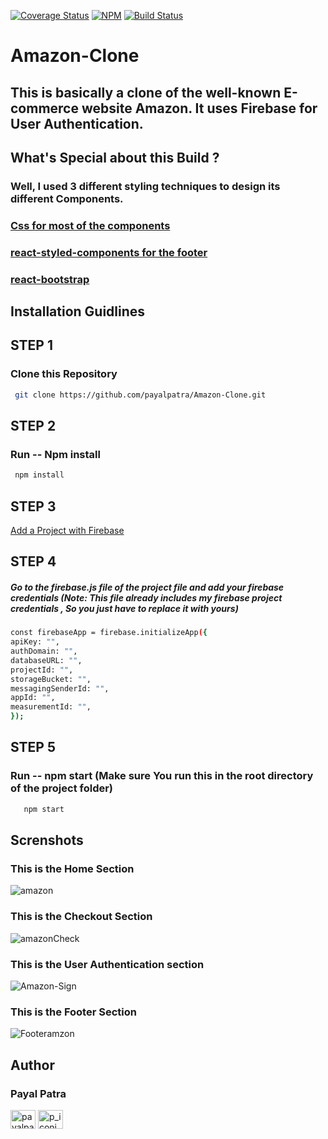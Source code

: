 [![Coverage Status](https://coveralls.io/repos/github/ntkme/github-buttons/badge.svg)](https://coveralls.io/github/ntkme/github-buttons)
[![NPM](https://img.shields.io/npm/v/react-github-buttons.svg)](https://www.npmjs.com/package/react-github-buttons)
[![Build Status](https://travis-ci.com/vaibhavhrt/react-github-buttons.svg?branch=master)](https://travis-ci.com/vaibhavhrt/react-github-buttons)

# Amazon-Clone

## This is basically a clone of the well-known E-commerce website Amazon. It uses Firebase for User Authentication.
## What's Special about this Build ?
### Well, I used 3 different styling techniques to design its different Components.

### [Css for most of the components](https://devdocs.io/css/)
### [react-styled-components for the footer](https://styled-components.com/) 
### [react-bootstrap](https://react-bootstrap.github.io/)

## Installation Guidlines

## STEP 1
### Clone this Repository
 ```sh
  git clone https://github.com/payalpatra/Amazon-Clone.git
  ```
## STEP 2
 ### Run -- Npm install
  ```sh
   npm install
   ```
## STEP 3
 [Add a Project with Firebase](https://console.firebase.google.com/u/0/)
 
## STEP 4
##### Go to the firebase.js file of the project file and add your firebase credentials (Note: This file already includes my firebase project credentials , So you just have to replace it with yours)

 ```sh
 const firebaseApp = firebase.initializeApp({
 apiKey: "",
 authDomain: "",
 databaseURL: "",
 projectId: "",
 storageBucket: "",
 messagingSenderId: "",
 appId: "",
 measurementId: "",
});
```
## STEP 5
### Run -- npm start  (Make sure You run this in the root directory of the project folder)
  
```sh
   npm start
   ```
## Screnshots
### This is the Home Section
![amazon](https://user-images.githubusercontent.com/67522406/106353330-ba86fc80-630f-11eb-93c5-f1a3a3b96601.png)
### This is the Checkout Section
![amazonCheck](https://user-images.githubusercontent.com/67522406/106353332-c1ae0a80-630f-11eb-8b0b-c1bd39758320.png)
### This is the User Authentication section
![Amazon-Sign](https://user-images.githubusercontent.com/67522406/106353333-c4a8fb00-630f-11eb-8edb-d9a655367acc.png)
### This is the Footer Section
![Footeramzon](https://user-images.githubusercontent.com/67522406/106353334-c70b5500-630f-11eb-864b-7d695c8f4421.png)

## Author

### Payal Patra

<a href="https://linkedin.com/in/payalpatra105" target="blank"><img align="center" src="https://cdn.jsdelivr.net/npm/simple-icons@3.0.1/icons/linkedin.svg" alt="payalpatra105" height="30" width="40" /></a>
<a href="https://instagram.com/p_iconic_" target="blank"><img align="center" src="https://cdn.jsdelivr.net/npm/simple-icons@3.0.1/icons/instagram.svg" alt="p_iconic_" height="30" width="40" /></a>
